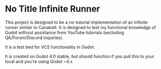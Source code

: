 No Title Infinite Runner
===============

This project is designed to be a no-tutorial implementation of an infinite runner similar to Canabalt. 
It is designed to test my functional knowledge of Godot without assistance from YouTube tutorials (excluding QA/Forum/Discord inquiries).

It is a test bed for VCS functionality in Godot.

It is created on Godot 4.0 stable, but should function if you pull this to your local and you're using Godot ~4.x

